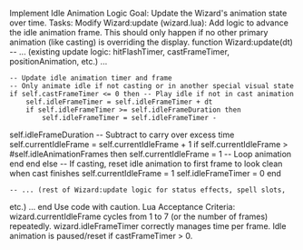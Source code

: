 Implement Idle Animation Logic
Goal: Update the Wizard's animation state over time.
Tasks:
Modify Wizard:update (wizard.lua):
Add logic to advance the idle animation frame. This should only happen if 
no other primary animation (like casting) is overriding the display.
function Wizard:update(dt)
    -- ... (existing update logic: hitFlashTimer, castFrameTimer, 
positionAnimation, etc.) ...

    -- Update idle animation timer and frame
    -- Only animate idle if not casting or in another special visual state
    if self.castFrameTimer <= 0 then -- Play idle if not in cast animation
        self.idleFrameTimer = self.idleFrameTimer + dt
        if self.idleFrameTimer >= self.idleFrameDuration then
            self.idleFrameTimer = self.idleFrameTimer - 
self.idleFrameDuration -- Subtract to carry over excess time
            self.currentIdleFrame = self.currentIdleFrame + 1
            if self.currentIdleFrame > #self.idleAnimationFrames then
                self.currentIdleFrame = 1 -- Loop animation
            end
        end
    else
        -- If casting, reset idle animation to first frame to look clean 
when cast finishes
        self.currentIdleFrame = 1
        self.idleFrameTimer = 0
    end

    -- ... (rest of Wizard:update logic for status effects, spell slots, 
etc.) ...
end
Use code with caution.
Lua
Acceptance Criteria:
wizard.currentIdleFrame cycles from 1 to 7 (or the number of frames) 
repeatedly.
wizard.idleFrameTimer correctly manages time per frame.
Idle animation is paused/reset if castFrameTimer > 0.
